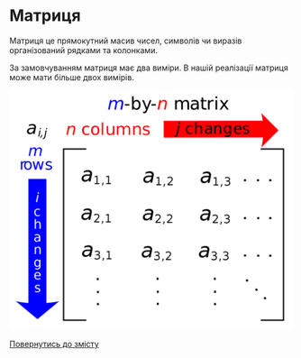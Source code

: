 # Матриця

Матриця це прямокутний масив чисел, символів чи виразів організований рядками та колонками.

За замовчуванням матриця має два виміри. В нашій реалізації матриця може мати більше двох вимірів.

![Matrix](../../img/MatrixIndices.png)

[Повернутись до змісту](../README.md#Концепції)

